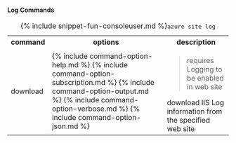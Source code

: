 #### Log Commands

<table class="cli">
	<caption>{% include snippet-fun-consoleuser.md %}<kbd>azure site log</kbd></caption>
	<tr>
		<th>command</th>
		<th>options</th>
		<th>description</th>
	</tr>
	<tr>
		<td>download</td>
		<td>
			{% include command-option-help.md %}
			{% include command-option-subscription.md %}
			{% include command-option-output.md %}
			{% include command-option-verbose.md %}
			{% include command-option-json.md %}
		</td>
		<td>
			<blockquote>requires Logging to be enabled in web site</blockquote>
			download IIS Log information from the specified web site
		</td>
	</tr>
</table>